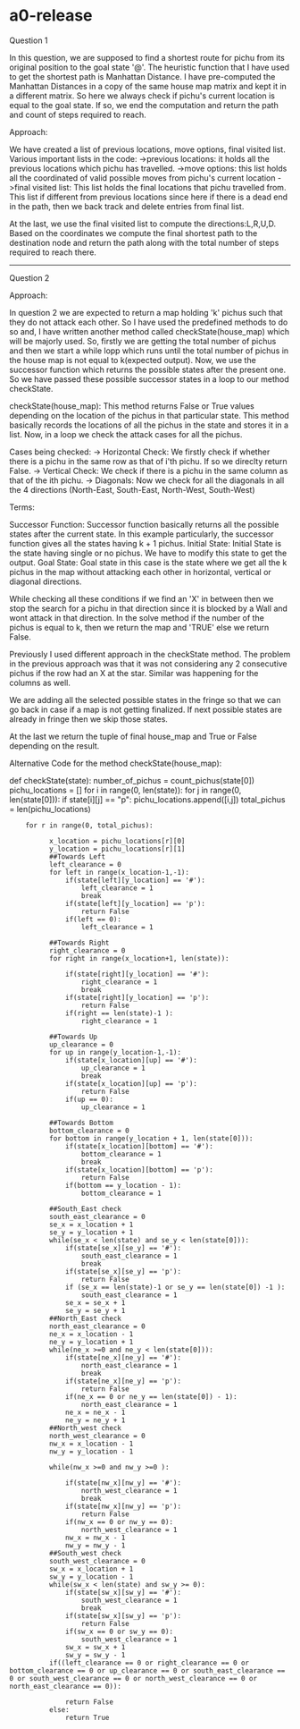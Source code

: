 # a0-release
Question 1

In this question, we are supposed to find a shortest route for pichu from its original position to the goal state '@'. The heuristic function that I have used to get the shortest path is Manhattan Distance. I have pre-computed the Manhattan Distances in a copy of the same house map matrix and kept it in a different matrix. So here we always check if pichu's current location is equal to the goal state. If so, we end the computation and return the path and count of steps required to reach.

Approach:

We have created a list of previous locations, move options, final visited list.
Various important lists in the code:
  ->previous locations: it holds all the previous locations which pichu has travelled.
  ->move options: this list holds all the coordinated of valid possible moves from pichu's current location
  ->final visited list: This list holds the final locations that pichu travelled from. This list if different from previous locations since here if there is a dead end in the path, then we back track and delete entries from final list.

At the last, we use the final visited list to compute the directions:L,R,U,D.
Based on the coordinates we compute the final shortest path to the destination node and return the path along with the total number of steps required to reach there.

--------------------------------------------------------------------------------------------------------------------------------------------------------------------
Question 2

Approach:

In question 2 we are expected to return a map holding 'k' pichus such that they do not attack each other. So I have used the predefined methods to do so and, I have written another method called checkState(house_map) which will be majorly used. So, firstly we are getting the total number of pichus and then we start a while lopp which runs until the total number of pichus in the house map is not equal to k(expected output). Now, we use the successor function which returns the possible states after the present one. So we have passed these possible successor states in a loop to our method checkState.

checkState(house_map):
  This method returns False or True values depending on the location of the pichus in that particular state. This method basically records the locations of all the pichus in the state and stores it in a list. Now, in a loop we check the attack cases for all the pichus.

Cases being checked:
  -> Horizontal Check: We firstly check if whether there is a pichu in the same row as that of i'th pichu. If so we direclty return False.
  -> Vertical Check: We check if there is a pichu in the same column as that of the ith pichu.
  -> Diagonals: Now we check for all the diagonals in all the 4 directions (North-East, South-East, North-West, South-West)

Terms:

Successor Function: Successor function basically returns all the possible states after the current state. In this example particularly, the successor function gives all the states having k + 1 pichus.
Initial State: Initial State is the state having single or no pichus. We have to modify this state to get the output.
Goal State: Goal state in this case is the state where we get all the k pichus in the map without attacking each other in horizontal, vertical or diagonal directions.


While checking all these conditions if we find an 'X' in between then we stop the search for a pichu in that direction since it is blocked by a Wall and wont attack in that direction.
In the solve method if the number of the pichus is equal to k, then we return the map and 'TRUE' else we return False.

Previously I used different approach in the checkState method. The problem in the previous approach was that it was not considering any 2 consecutive pichus if the row had an X at the star. Similar was happening for the columns as well.

We are adding all the selected possible states in the fringe so that we can go back in case if a map is not getting finalized. If next possible states are already in fringe then we skip those states.

At the last we return the tuple of final house_map and True or False depending on the result.

Alternative Code for the method checkState(house_map):

def checkState(state):
  number_of_pichus = count_pichus(state[0])
  pichu_locations = []
  for i in range(0, len(state)):
    for j in range(0, len(state[0])):
      if state[i][j] == "p":
        pichu_locations.append([i,j])
        total_pichus = len(pichu_locations)

        for r in range(0, total_pichus):

              x_location = pichu_locations[r][0]
              y_location = pichu_locations[r][1]
              ##Towards Left
              left_clearance = 0
              for left in range(x_location-1,-1):
                  if(state[left][y_location] == '#'):
                      left_clearance = 1
                      break
                  if(state[left][y_location] == 'p'):
                      return False
                  if(left == 0):
                      left_clearance = 1

              ##Towards Right
              right_clearance = 0
              for right in range(x_location+1, len(state)):

                  if(state[right][y_location] == '#'):
                      right_clearance = 1
                      break
                  if(state[right][y_location] == 'p'):
                      return False
                  if(right == len(state)-1 ):
                      right_clearance = 1

              ##Towards Up
              up_clearance = 0
              for up in range(y_location-1,-1):
                  if(state[x_location][up] == '#'):
                      up_clearance = 1
                      break
                  if(state[x_location][up] == 'p'):
                      return False
                  if(up == 0):
                      up_clearance = 1

              ##Towards Bottom
              bottom_clearance = 0
              for bottom in range(y_location + 1, len(state[0])):
                  if(state[x_location][bottom] == '#'):
                      bottom_clearance = 1
                      break
                  if(state[x_location][bottom] == 'p'):
                      return False
                  if(bottom == y_location - 1):
                      bottom_clearance = 1

              ##South_East check
              south_east_clearance = 0
              se_x = x_location + 1
              se_y = y_location + 1
              while(se_x < len(state) and se_y < len(state[0])):
                  if(state[se_x][se_y] == '#'):
                      south_east_clearance = 1
                      break
                  if(state[se_x][se_y] == 'p'):
                      return False
                  if (se_x == len(state)-1 or se_y == len(state[0]) -1 ):
                      south_east_clearance = 1
                  se_x = se_x + 1
                  se_y = se_y + 1
              ##North_East check
              north_east_clearance = 0
              ne_x = x_location - 1
              ne_y = y_location + 1
              while(ne_x >=0 and ne_y < len(state[0])):
                  if(state[ne_x][ne_y] == '#'):
                      north_east_clearance = 1
                      break
                  if(state[ne_x][ne_y] == 'p'):
                      return False
                  if(ne_x == 0 or ne_y == len(state[0]) - 1):
                      north_east_clearance = 1
                  ne_x = ne_x - 1
                  ne_y = ne_y + 1
              ##North_west check
              north_west_clearance = 0
              nw_x = x_location - 1
              nw_y = y_location - 1

              while(nw_x >=0 and nw_y >=0 ):

                  if(state[nw_x][nw_y] == '#'):
                      north_west_clearance = 1
                      break
                  if(state[nw_x][nw_y] == 'p'):
                      return False
                  if(nw_x == 0 or nw_y == 0):
                      north_west_clearance = 1
                  nw_x = nw_x - 1
                  nw_y = nw_y - 1
              ##South_west check
              south_west_clearance = 0
              sw_x = x_location + 1
              sw_y = y_location - 1
              while(sw_x < len(state) and sw_y >= 0):
                  if(state[sw_x][sw_y] == '#'):
                      south_west_clearance = 1
                      break
                  if(state[sw_x][sw_y] == 'p'):
                      return False
                  if(sw_x == 0 or sw_y == 0):
                      south_west_clearance = 1
                  sw_x = sw_x + 1
                  sw_y = sw_y - 1
              if((left_clearance == 0 or right_clearance == 0 or bottom_clearance == 0 or up_clearance == 0 or south_east_clearance == 0 or south_west_clearance == 0 or north_west_clearance == 0 or north_east_clearance == 0)):

                  return False
              else:
                  return True   

